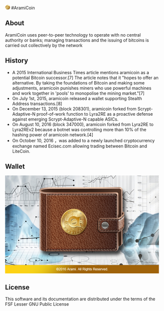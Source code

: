 ![AramiCoin](https://github.com/aramicoin/aramicoin/blob/master/images/arami-16.png?raw=true) 
#AramiCoin

## About
AramiCoin uses peer-to-peer technology to operate with no central authority or banks; managing transactions and the issuing of bitcoins is carried out collectively by the network

## History

* A 2015 International Business Times article mentions aramicoin as a potential Bitcoin successor.[7] The article notes that it "hopes to offer an alternative. By taking the foundations of Bitcoin and making some adjustments, aramicoin punishes miners who use powerful machines and work together in 'pools' to monopolise the mining market."[7]
* On July 1st, 2015, aramicoin released a wallet supporting Stealth Address transactions.[8]
* On December 13, 2015 (block 208301), aramicoin forked from Scrypt-Adaptive-N proof-of-work function to Lyra2RE as a proactive defense against emerging Scrypt-Adaptive-N capable ASICs.
* On August 10, 2016 (block 347000), aramicoin forked from Lyra2RE to Lyra2REv2 because a botnet was controlling more than 10% of the hashing power of aramicoin network.[4]
* On October 10, 2016 ，was added to a newly launched cryptocurrency exchange named Ecisec.com allowing trading between Bitcoin and LiteCoin.

## Wallet
![wallet](https://github.com/aramicoin/aramicoin/blob/master/wallet.png?raw=true) 

## License

This software and its documentation are distributed under the terms of the FSF Lesser GNU Public License


